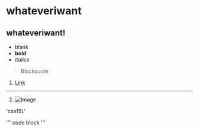 # whateveriwant

## whateveriwant!
* blank
* **bold**
* *italics*

> Blockquote

1. [Link](http://https://github.com/kkbunny247/cse15l-lab-reports/edit/main/index.md)
---
2. ![Image](http://https://www.google.com/url?sa=i&url=https%3A%2F%2Flibrary.ucsd.edu%2Fnews-events%2Fgeisellibrary50thanniversary%2F&psig=AOvVaw2zvUxnnNVIauFaO3Xx03f6&ust=1642196385942000&source=images&cd=vfe&ved=0CAgQjRxqFwoTCMirg7XYr_UCFQAAAAAdAAAAABAI)

'cse15L'

'''
code block
'''

